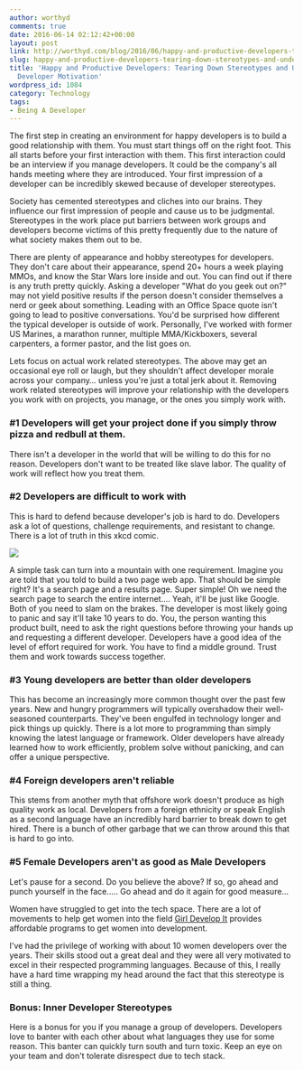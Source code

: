 ```yaml
---
author: worthyd
comments: true
date: 2016-06-14 02:12:42+00:00
layout: post
link: http://worthyd.com/blog/2016/06/happy-and-productive-developers-tearing-down-stereotypes-and-understanding-developer-motivation/
slug: happy-and-productive-developers-tearing-down-stereotypes-and-understanding-developer-motivation
title: 'Happy and Productive Developers: Tearing Down Stereotypes and Understanding
  Developer Motivation'
wordpress_id: 1084
category: Technology
tags:
- Being A Developer
---
```


The first step in creating an environment for happy developers is to build a good relationship with them.  You must start things off on the right foot. This all starts before your first interaction with them. This first interaction could be an interview if you manage developers. It could be the company's all hands meeting where they are introduced.  Your first impression of a developer can be incredibly skewed because of developer stereotypes.

Society has  cemented stereotypes and cliches into our brains.  They influence our first impression of people and cause us to be judgmental.  Stereotypes in the work place put barriers between work groups and developers become victims of this pretty frequently due to the nature of what society makes them out to be.

There are plenty of appearance and hobby stereotypes for developers. They don't care about their appearance, spend 20+ hours a week playing MMOs, and know the Star Wars lore inside and out.   You can find out if there is any truth pretty quickly.   Asking a developer "What do you geek out on?" may not yield positive results if the person doesn't consider themselves a nerd or geek about something.   Leading with an Office Space quote isn't going to lead to positive conversations.   You'd be surprised how different the typical developer is outside of work.  Personally, I've worked with  former US Marines,  a marathon runner, multiple MMA/Kickboxers, several carpenters,  a former pastor, and the list goes on. 

Lets focus on actual work related stereotypes.  The above may get an occasional eye roll or laugh, but they shouldn't affect developer morale across your company… unless you're just a total jerk about it.  Removing work related stereotypes will improve your relationship with the developers you work with on projects, you manage, or the ones you simply work with.



### #1 Developers will get your project done if you simply throw pizza and redbull at them.

There isn't a developer in the world that will be willing to do this  for no reason.   Developers don't want to be treated like slave labor.  The quality of work will reflect how you treat them.



### #2 Developers are difficult to work with

 This is hard to defend because developer's job is hard to do.  Developers ask a lot of questions, challenge requirements, and resistant to change.   There is a lot of truth in this xkcd comic.

[![](http://imgs.xkcd.com/comics/tasks.png)](http://xkcd.com/1425/)

A simple task can turn into a mountain with one requirement.  Imagine you are told that you told to build a two page web app. That should be simple right?  It's a search page and a results page.  Super simple! Oh we need the search page to search the entire internet…. Yeah, it'll be just like Google.  Both of you need to slam on the brakes. The developer is most likely going to panic and say it'll take 10 years to do. You, the person wanting this product built, need to ask the right questions before throwing your hands up and requesting a different developer.  Developers have a good idea of the level of effort required for work.  You have to find a middle ground.  Trust them and work towards success together.



### #3 Young developers are better than older developers 

 This has become an increasingly more common thought over the past few years.   New and hungry programmers will typically overshadow their well-seasoned counterparts.    They've been engulfed in technology longer and pick things up quickly.  There is a lot more to programming than simply knowing the latest language or framework.  Older developers have already learned how to work efficiently, problem solve without panicking, and can offer a unique perspective.



### #4 Foreign developers aren't reliable

 This stems from another myth that offshore work doesn't produce as high quality work as local.  Developers from a foreign ethnicity or speak English as a second language have an incredibly hard barrier to break down to get hired.   There is a bunch of other garbage that we can throw around this that is hard to go into.  



### #5 Female Developers aren't as good as Male Developers

Let's pause for a second.  Do you believe the above? If so, go ahead and punch yourself in the face….. Go ahead and do it again for good measure…

Women have struggled to get into the tech space.  There are a lot of movements to help get women into the field [Girl Develop It](https://www.girldevelopit.com/)  provides affordable programs to get women into development.  

I've had the privilege of working with about 10 women developers over the years.  Their skills stood out a great deal and they were all very motivated to excel in their respected programming languages.  Because of this, I really have a hard time wrapping my head around the fact that this stereotype is still a thing.



### Bonus: Inner Developer Stereotypes

Here is a bonus for you if you manage a group of developers.  Developers love to banter with each other about what languages they use for some reason.  This banter can quickly turn south and turn toxic.  Keep an eye on your team and don't tolerate disrespect due to tech stack.
